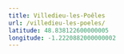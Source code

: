 ```yaml
---
title: Villedieu-les-Poêles
url: /villedieu-les-poeles/
latitude: 48.838122600000005
longitude: -1.2220882000000002
---
```

